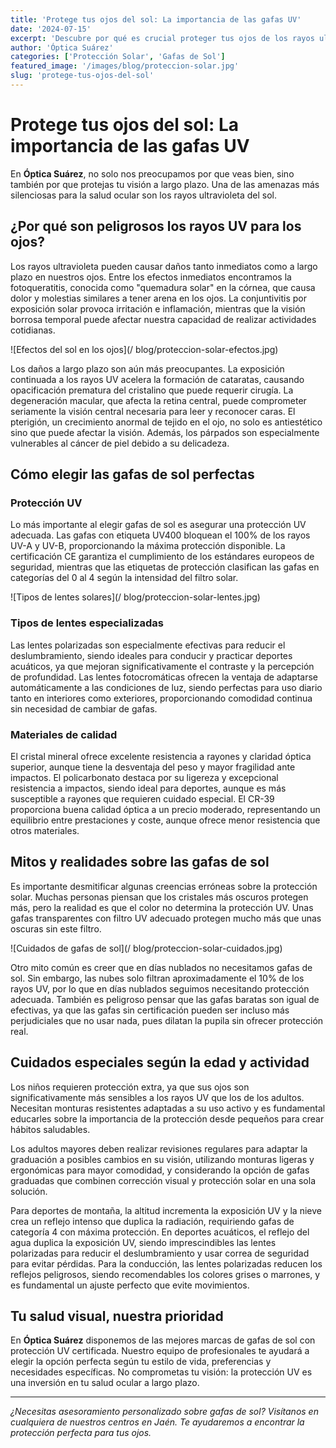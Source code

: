 ```yaml
---
title: 'Protege tus ojos del sol: La importancia de las gafas UV'
date: '2024-07-15'
excerpt: 'Descubre por qué es crucial proteger tus ojos de los rayos ultravioleta y cómo elegir las gafas de sol adecuadas.'
author: 'Óptica Suárez'
categories: ['Protección Solar', 'Gafas de Sol']
featured_image: '/images/blog/proteccion-solar.jpg'
slug: 'protege-tus-ojos-del-sol'
---
```


# Protege tus ojos del sol: La importancia de las gafas UV

En **Óptica Suárez**, no solo nos preocupamos por que veas bien, sino también por que protejas tu visión a largo plazo. Una de las amenazas más silenciosas para la salud ocular son los rayos ultravioleta del sol.

## ¿Por qué son peligrosos los rayos UV para los ojos?

Los rayos ultravioleta pueden causar daños tanto inmediatos como a largo plazo en nuestros ojos. Entre los efectos inmediatos encontramos la fotoqueratitis, conocida como "quemadura solar" en la córnea, que causa dolor y molestias similares a tener arena en los ojos. La conjuntivitis por exposición solar provoca irritación e inflamación, mientras que la visión borrosa temporal puede afectar nuestra capacidad de realizar actividades cotidianas.

![Efectos del sol en los ojos](/ blog/proteccion-solar-efectos.jpg)

Los daños a largo plazo son aún más preocupantes. La exposición continuada a los rayos UV acelera la formación de cataratas, causando opacificación prematura del cristalino que puede requerir cirugía. La degeneración macular, que afecta la retina central, puede comprometer seriamente la visión central necesaria para leer y reconocer caras. El pterigión, un crecimiento anormal de tejido en el ojo, no solo es antiestético sino que puede afectar la visión. Además, los párpados son especialmente vulnerables al cáncer de piel debido a su delicadeza.

## Cómo elegir las gafas de sol perfectas

### Protección UV

Lo más importante al elegir gafas de sol es asegurar una protección UV adecuada. Las gafas con etiqueta UV400 bloquean el 100% de los rayos UV-A y UV-B, proporcionando la máxima protección disponible. La certificación CE garantiza el cumplimiento de los estándares europeos de seguridad, mientras que las etiquetas de protección clasifican las gafas en categorías del 0 al 4 según la intensidad del filtro solar.

![Tipos de lentes solares](/ blog/proteccion-solar-lentes.jpg)

### Tipos de lentes especializadas

Las lentes polarizadas son especialmente efectivas para reducir el deslumbramiento, siendo ideales para conducir y practicar deportes acuáticos, ya que mejoran significativamente el contraste y la percepción de profundidad. Las lentes fotocromáticas ofrecen la ventaja de adaptarse automáticamente a las condiciones de luz, siendo perfectas para uso diario tanto en interiores como exteriores, proporcionando comodidad continua sin necesidad de cambiar de gafas.

### Materiales de calidad

El cristal mineral ofrece excelente resistencia a rayones y claridad óptica superior, aunque tiene la desventaja del peso y mayor fragilidad ante impactos. El policarbonato destaca por su ligereza y excepcional resistencia a impactos, siendo ideal para deportes, aunque es más susceptible a rayones que requieren cuidado especial. El CR-39 proporciona buena calidad óptica a un precio moderado, representando un equilibrio entre prestaciones y coste, aunque ofrece menor resistencia que otros materiales.

## Mitos y realidades sobre las gafas de sol

Es importante desmitificar algunas creencias erróneas sobre la protección solar. Muchas personas piensan que los cristales más oscuros protegen más, pero la realidad es que el color no determina la protección UV. Unas gafas transparentes con filtro UV adecuado protegen mucho más que unas oscuras sin este filtro. 

![Cuidados de gafas de sol](/ blog/proteccion-solar-cuidados.jpg)

Otro mito común es creer que en días nublados no necesitamos gafas de sol. Sin embargo, las nubes solo filtran aproximadamente el 10% de los rayos UV, por lo que en días nublados seguimos necesitando protección adecuada. También es peligroso pensar que las gafas baratas son igual de efectivas, ya que las gafas sin certificación pueden ser incluso más perjudiciales que no usar nada, pues dilatan la pupila sin ofrecer protección real.

## Cuidados especiales según la edad y actividad

Los niños requieren protección extra, ya que sus ojos son significativamente más sensibles a los rayos UV que los de los adultos. Necesitan monturas resistentes adaptadas a su uso activo y es fundamental educarles sobre la importancia de la protección desde pequeños para crear hábitos saludables.

Los adultos mayores deben realizar revisiones regulares para adaptar la graduación a posibles cambios en su visión, utilizando monturas ligeras y ergonómicas para mayor comodidad, y considerando la opción de gafas graduadas que combinen corrección visual y protección solar en una sola solución.

Para deportes de montaña, la altitud incrementa la exposición UV y la nieve crea un reflejo intenso que duplica la radiación, requiriendo gafas de categoría 4 con máxima protección. En deportes acuáticos, el reflejo del agua duplica la exposición UV, siendo imprescindibles las lentes polarizadas para reducir el deslumbramiento y usar correa de seguridad para evitar pérdidas. Para la conducción, las lentes polarizadas reducen los reflejos peligrosos, siendo recomendables los colores grises o marrones, y es fundamental un ajuste perfecto que evite movimientos.

## Tu salud visual, nuestra prioridad

En **Óptica Suárez** disponemos de las mejores marcas de gafas de sol con protección UV certificada. Nuestro equipo de profesionales te ayudará a elegir la opción perfecta según tu estilo de vida, preferencias y necesidades específicas. No comprometas tu visión: la protección UV es una inversión en tu salud ocular a largo plazo.

---

_¿Necesitas asesoramiento personalizado sobre gafas de sol? Visítanos en cualquiera de nuestros centros en Jaén. Te ayudaremos a encontrar la protección perfecta para tus ojos._
